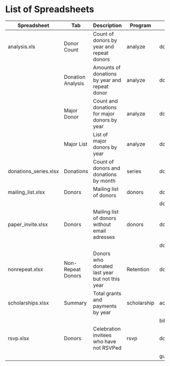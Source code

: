 # List of Spreadsheets

| Spreadsheet | Tab | Description | Program | Data Source |
| --- | --- | --- | --- | --- |
| analysis.xls | Donor Count | Count of donors by year and repeat donors | analyze | donations.xlsx |
|              | Donation Analysis | Amounts of donations by year and repeat donor | analyze | donations.xlsx |
|              | Major Donor | Count and donations for major donors by year | analyze | donations.xlsx |
|              | Major List  | List of major donors by year | analyze | donations.xlsx |
| donations_series.xlsx | Donations | Count of donors and donations by month | series | donations.xlsx |
| mailing_list.xlsx | Donors | Mailing list of donors | donors | donations.xlsx |
|                   |        |                        |        | donors.xlsx |
| paper_invite.xlsx | Donors | Mailing list of donors without email adresses | donors | donations.xlsx |
|                   |        |                                               |        | donors.xlsx   |
| nonrepeat.xlsx    | Non-Repeat Donors | Donors who donated last year but not this year | Retention | donations.xlsx |
| scholarships.xlsx | Summary | Total grants and payments by year | scholarship | accounts_payable.xlsx |
|                   |         |                                   |             | bills.xlsx |
| rsvp.xlsx         | Donors | Celebration invitees who have not RSVPed | rsvp | donors.xlsx |
|                   |        |                                          |      | guestlist.xlsx |
